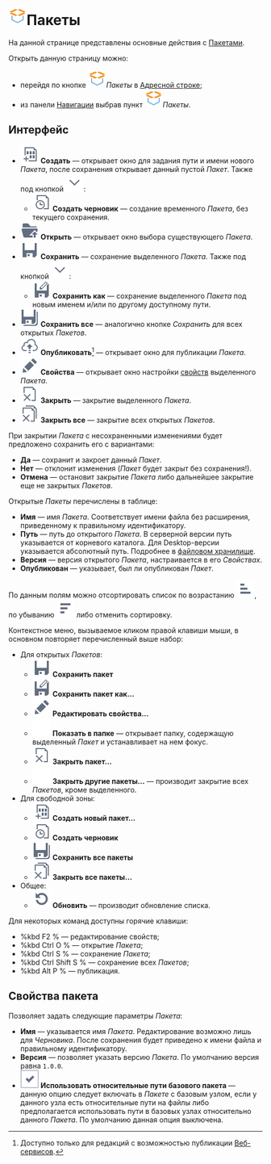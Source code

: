 # ![ ](..\images\icons\system_object_18\package_default.svg)Пакеты

На данной странице представлены основные действия с [Пакетами](../quick-start/package.md).

Открыть данную страницу можно:

* перейдя по кнопке ![ ](..\images\icons\system_object_18\package_default.svg)*Пакеты* в [Адресной строке](.\addres-bar.md);
* из панели [Навигации](./main-menu.md#navigatsiya) выбрав пункт ![ ](..\images\icons\system_object_18\package_default.svg)*Пакеты*.

## Интерфейс

* ![ ](..\images\icons\toolbar-controls\new_default.svg) **Создать** — открывает окно для задания пути и имени нового *Пакета*, после сохранения открывает данный пустой *Пакет*. Также под кнопкой ![ ](..\images\icons\toolbar-controls\down_default.svg):
  * ![ ](..\images\icons\toolbar-controls\temporary_default.svg) **Создать черновик** — создание временного *Пакета*, без текущего сохранения.
* ![ ](..\images\icons\toolbar-controls\open_default.svg) **Открыть** — открывает окно выбора существующего *Пакета*.
* ![ ](..\images\icons\toolbar-controls\save_default.svg) **Сохранить** — сохранение выделенного *Пакета*. Также под кнопкой ![ ](..\images\icons\toolbar-controls\down_default.svg):
  * ![ ](..\images\icons\toolbar-controls\save-as_default.svg) **Сохранить как** — сохранение выделенного *Пакета* под новым именем и/или по другому доступному пути.
* ![ ](..\images\icons\toolbar-controls\save-all_default.svg) **Сохранить все** — аналогично кнопке *Сохранить* для всех открытых *Пакетов*.
* ![ ](..\images\icons\toolbar-controls\publish_default.svg) **Опубликовать**[^1] — открывает окно для публикации *Пакета*.
* ![ ](..\images\icons\toolbar-controls\edit_default.svg) **Свойства** — открывает окно настройки [свойств](#svoystva-paketa) выделенного *Пакета*.
* ![ ](..\images\icons\toolbar-controls\close_default.svg) **Закрыть** — закрытие выделенного *Пакета*.
* ![ ](..\images\icons\toolbar-controls\close-all_default.svg) **Закрыть все** — закрытие всех открытых *Пакетов*.

[^1]: Доступно только для редакций с возможностью публикации [Веб-сервисов](../integration/web-services/publishing-web-service.md).

При закрытии *Пакета* с несохраненными изменениями будет предложено сохранить его с вариантами:

* **Да** — сохранит и закроет данный *Пакет*.
* **Нет** — отклонит изменения (*Пакет* будет закрыт без сохранения!).
* **Отмена** — остановит закрытие *Пакета* либо дальнейшее закрытие еще не закрытых *Пакетов*.

Открытые *Пакеты* перечислены в таблице:

* **Имя** — имя *Пакета*. Соответствует имени файла без расширения, приведенному к правильному идентификатору.
* **Путь** — путь до открытого *Пакета*. В серверной версии путь указывается от корневого каталога. Для Desktop-версии указывается абсолютный путь. Подробнее в [файловом хранилище](../location_user_files.md).
* **Версия** — версия открытого *Пакета*, настраивается в его *Свойствах*.
* **Опубликован** — указывает, был ли опубликован *Пакет*.

По данным полям можно отсортировать список по возрастанию ![ ](../images/icons/toolbar-controls/low-to-hight_default.svg), по убыванию ![ ](../images/icons/toolbar-controls/hight-to-low_default.svg) либо отменить сортировку.

Контекстное меню, вызываемое кликом правой клавиши мыши, в основном повторяет перечисленный выше набор:

* Для открытых *Пакетов*:
  * ![ ](..\images\icons\toolbar-controls\save_default.svg) **Сохранить пакет**
  * ![ ](..\images\icons\toolbar-controls\save-as_default.svg) **Сохранить пакет как…**
  * ![ ](..\images\icons\toolbar-controls\edit_default.svg) **Редактировать свойства…**
  * ![ ](..\images\icons\blank.svg) **Показать в папке** — открывает папку, содержащую выделенный *Пакет* и устанавливает на нем фокус.
  * ![ ](..\images\icons\toolbar-controls\close_default.svg) **Закрыть пакет…**
  * ![ ](..\images\icons\blank.svg) **Закрыть другие пакеты…** — производит закрытие всех *Пакетов*, кроме выделенного.
* Для свободной зоны:
  * ![ ](..\images\icons\toolbar-controls\new_default.svg) **Создать новый пакет…**
  * ![ ](..\images\icons\toolbar-controls\temporary_default.svg) **Создать черновик**
  * ![ ](..\images\icons\toolbar-controls\save-all_default.svg) **Сохранить все пакеты**
  * ![ ](..\images\icons\toolbar-controls\close-all_default.svg) **Закрыть все пакеты…**
* Общее:
  * ![ ](..\images\icons\toolbar-controls\refresh_default.svg) **Обновить** — производит обновление списка.

Для некоторых команд доступны горячие клавиши:

* %kbd F2 % — редактирование свойств;
* %kbd Ctrl O % — открытие *Пакета*;
* %kbd Ctrl S % — сохранение *Пакета*;
* %kbd Ctrl Shift S % — сохранение всех *Пакетов*;
* %kbd Alt P % — публикация.

## Свойства пакета

Позволяет задать следующие параметры *Пакета*:

* **Имя** — указывается имя *Пакета*. Редактирование возможно лишь для *Черновика*. После сохранения будет приведено к имени файла и правильному идентификатору.
* **Версия** — позволяет указать версию *Пакета*. По умолчанию версия равна `1.0.0`.
* ![ ](..\images\icons\checkbox-states\checked_default.svg) **Использовать относительные пути базового пакета** — данную опцию следует включать в *Пакете* с базовым узлом, если у данного узла есть относительные пути на файлы либо предполагается использовать пути в базовых узлах относительно данного *Пакета*. По умолчанию данная опция выключена.
